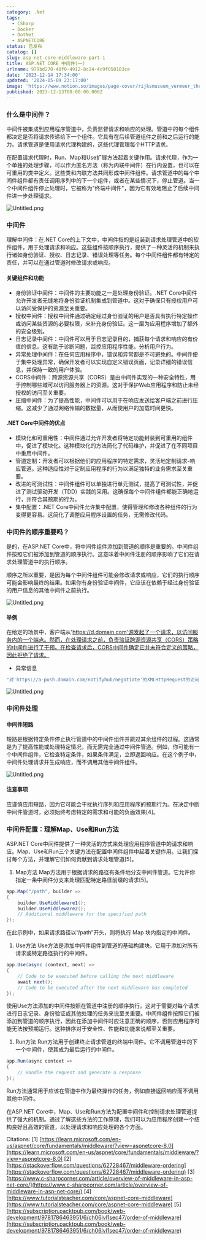 ```yaml
---
category: .Net
tags:
  - CSharp
  - Docker
  - DotNet
  - ASPNETCORE
status: 已发布
catalog: []
slug: asp-net-core-middleware-part-1
title: ASP.NET CORE 中间件(一)
urlname: 979bd270-48f0-4912-8c24-4c9f050183ce
date: '2023-12-14 17:34:00'
updated: '2024-05-09 23:17:00'
image: 'https://www.notion.so/images/page-cover/rijksmuseum_vermeer_the_milkmaid.jpg'
published: 2023-12-13T08:00:00.000Z
---
```


### 什么是中间件？


中间件被集成到应用程序管道中，负责监督请求和响应的处理。管道中的每个组件都决定是否将请求传递给下一个组件。它具有在后续管道组件之前和之后运行的能力。请求管道是使用请求代理构建的，这些代理管理每个HTTP请求。


在配置请求代理时，Run、Map和Use扩展方法起着关键作用。请求代理，作为一个单独的处理步骤，可以作为匿名方法（称为内联中间件）在行内设置，也可以在可重用的类中定义。这些类和内联方法共同形成中间件组件。请求管道中的每个中间件组件都有责任调用序列中的下一个组件，或者在某些情况下，停止管道。当一个中间件组件停止处理时，它被称为"终端中间件"，因为它有效地阻止了后续中间件进一步处理请求。


![Untitled.png](https://prod-files-secure.s3.us-west-2.amazonaws.com/5d24fe63-e567-4804-86f9-9fdc62e13082/da807807-d02d-4fa1-86b6-db45e4678714/Untitled.png?X-Amz-Algorithm=AWS4-HMAC-SHA256&X-Amz-Content-Sha256=UNSIGNED-PAYLOAD&X-Amz-Credential=ASIAZI2LB466TWDP6I4Z%2F20250403%2Fus-west-2%2Fs3%2Faws4_request&X-Amz-Date=20250403T213443Z&X-Amz-Expires=3600&X-Amz-Security-Token=IQoJb3JpZ2luX2VjEI3%2F%2F%2F%2F%2F%2F%2F%2F%2F%2FwEaCXVzLXdlc3QtMiJGMEQCIHPB%2FgS7URI2R6dOb4AthzPRANAlHuYC3VuA5u4iLjPJAiAb20wJa2jSNiVoZDBc24eVdXyRkBypsSJ7HJSCMN8AWyqIBAj2%2F%2F%2F%2F%2F%2F%2F%2F%2F%2F8BEAAaDDYzNzQyMzE4MzgwNSIMx%2BxP1aOwHmbQ2kU4KtwDV258O3fYLWBqfwnQmbxZbx6IerHn3GjVZ5Edz319I7ixI4ITIHf98PUOUn6Vx00wJxuLH3XuI4Xvlhdj6%2FSDk8OUdBdldQEjSQjlIHBI4wTTC3U4u6q9dCzXY0igHhI4TSfuM65VQcp%2FCo5S5gbwJfFj9I63tpvLFTPkDogzzqB0l1ki9DLJxlp9v3E2zuwUnd4vXVUU9H3qbwehjOLxyUkdvc54YJyN9wyfuChpJfV3SB0KhXW9sNU86gjuguVNmmT4lK8ko2zTU3k%2FIzljMjMmo6tkM249ScTgUS5gQNTOM%2FLiFymeRQAeS0OsnmPO2UR0OJtXQB3w5d6j2W7U0RHJEyStGZPLdj13JMqcBC7E3sO7IP3UJvCACHmf4v6xuh0XYTCaO6AXKO%2FTaDpz24uqKvD2VBq0egR9%2B8nCDqF6z0LVhnx%2B8P8ftixVgARCtJe1Yz6Sx8W2vqHEk4ihyCwbSMrIExGFXghmHyi1H2YPJ9WOThxDrpO4oFog9nanPCpMEZO7er%2BOzTzGRhSELsmADmWYEUcOuehjDTI3IfBeGK085z61smNrAtiMSqowCRxKWc3R%2BwxelTFf09D1dgsr%2FVU2I1GFrc7OQB7Q6X2XYwgBJWw%2FBgQFmJMw0um7vwY6pgF6PPA1dA6ORmc3fUrXGT8qw6gMy3%2FHzaC%2FK5H7Yrplq0R2z32bYIdePHIhmuzyPRICb66kPlhYK3MceDzcsFUPwiCFEdaUfJIf6H5UweTd%2Ba9%2B7r7zyADME5GMvu8%2B%2B5OKkp1VH5ygY9Zasqm0bkPpVkdskMzIpc5kh4GTngU9ZOXWFAgW7HeUoEBzxtpXkrFj0X%2BajOZZ7WIrpaC1%2BJOBXgcBehf0&X-Amz-Signature=531ed4f7703a782b4e55d257781a2f07249279a4f98a4a6973651e054fbfeb07&X-Amz-SignedHeaders=host&x-id=GetObject)


### 中间件


理解中间件：在.NET Core的上下文中，中间件指的是组装到请求处理管道中的软件组件，用于处理请求和响应。这些组件按顺序执行，提供了一种灵活的机制来执行诸如身份验证、授权、日志记录、错误处理等任务。每个中间件组件都有特定的责任，并可以在通过管道时修改请求或响应。


#### 关键组件和功能

- 身份验证中间件：中间件的主要功能之一是处理身份验证。.NET Core中间件允许开发者无缝地将身份验证机制集成到管道中。这对于确保只有授权用户可以访问受保护的资源至关重要。
- 授权中间件：授权中间件通过确定经过身份验证的用户是否具有执行特定操作或访问某些资源的必要权限，来补充身份验证。这一层为应用程序增加了额外的安全级别。
- 日志记录中间件：中间件可以用于日志记录目的，捕获每个请求和响应的有价值的信息。这有助于诊断问题，监控应用程序性能，分析用户行为。
- 异常处理中间件：在任何应用程序中，错误和异常都是不可避免的。中间件便于集中处理异常，确保开发者可以实现自定义错误页面，记录详细的错误信息，并保持一致的用户体验。
- CORS中间件：跨源资源共享（CORS）是由中间件实现的一种安全特性，用于控制哪些域可以访问服务器上的资源。这对于保护Web应用程序和防止未经授权的访问至关重要。
- 压缩中间件：为了提高性能，中间件可以用于在响应发送给客户端之前进行压缩。这减少了通过网络传输的数据量，从而使用户的加载时间更快。

#### .NET Core中间件的优点

- 模块化和可重用性：中间件通过允许开发者将特定功能封装到可重用的组件中，促进了模块化。这种模块化的方法简化了代码维护，并促进了在不同项目中重用中间件。
- 管道定制：开发者可以根据他们的应用程序的特定需求，灵活地定制请求-响应管道。这种适应性对于定制应用程序的行为以满足独特的业务需求至关重要。
- 改进的可测试性：中间件组件可以单独进行单元测试，提高了可测试性，并促进了测试驱动开发（TDD）实践的采用。这确保每个中间件组件都能正确地运行，并符合其预期的行为。
- 集中配置：.NET Core中间件允许集中配置，使得管理和修改各种组件的行为变得更容易。这简化了调整应用程序设置的任务，无需修改代码。

### 中间件的顺序重要吗？


是的，在ASP.NET Core中，将中间件组件添加到管道的顺序是重要的。中间件组件按照它们被添加到管道的顺序执行。这意味着中间件注册的顺序影响了它们在请求处理管道中的执行顺序。


顺序之所以重要，是因为每个中间件组件可能会修改请求或响应，它们的执行顺序可能会影响最终的结果。如果你有身份验证中间件，它应该在依赖于经过身份验证的用户信息的其他中间件之前执行。


![Untitled.png](https://prod-files-secure.s3.us-west-2.amazonaws.com/5d24fe63-e567-4804-86f9-9fdc62e13082/24f795a2-1c5a-4a6b-a0d8-2afb160076f1/Untitled.png?X-Amz-Algorithm=AWS4-HMAC-SHA256&X-Amz-Content-Sha256=UNSIGNED-PAYLOAD&X-Amz-Credential=ASIAZI2LB466TWDP6I4Z%2F20250403%2Fus-west-2%2Fs3%2Faws4_request&X-Amz-Date=20250403T213443Z&X-Amz-Expires=3600&X-Amz-Security-Token=IQoJb3JpZ2luX2VjEI3%2F%2F%2F%2F%2F%2F%2F%2F%2F%2FwEaCXVzLXdlc3QtMiJGMEQCIHPB%2FgS7URI2R6dOb4AthzPRANAlHuYC3VuA5u4iLjPJAiAb20wJa2jSNiVoZDBc24eVdXyRkBypsSJ7HJSCMN8AWyqIBAj2%2F%2F%2F%2F%2F%2F%2F%2F%2F%2F8BEAAaDDYzNzQyMzE4MzgwNSIMx%2BxP1aOwHmbQ2kU4KtwDV258O3fYLWBqfwnQmbxZbx6IerHn3GjVZ5Edz319I7ixI4ITIHf98PUOUn6Vx00wJxuLH3XuI4Xvlhdj6%2FSDk8OUdBdldQEjSQjlIHBI4wTTC3U4u6q9dCzXY0igHhI4TSfuM65VQcp%2FCo5S5gbwJfFj9I63tpvLFTPkDogzzqB0l1ki9DLJxlp9v3E2zuwUnd4vXVUU9H3qbwehjOLxyUkdvc54YJyN9wyfuChpJfV3SB0KhXW9sNU86gjuguVNmmT4lK8ko2zTU3k%2FIzljMjMmo6tkM249ScTgUS5gQNTOM%2FLiFymeRQAeS0OsnmPO2UR0OJtXQB3w5d6j2W7U0RHJEyStGZPLdj13JMqcBC7E3sO7IP3UJvCACHmf4v6xuh0XYTCaO6AXKO%2FTaDpz24uqKvD2VBq0egR9%2B8nCDqF6z0LVhnx%2B8P8ftixVgARCtJe1Yz6Sx8W2vqHEk4ihyCwbSMrIExGFXghmHyi1H2YPJ9WOThxDrpO4oFog9nanPCpMEZO7er%2BOzTzGRhSELsmADmWYEUcOuehjDTI3IfBeGK085z61smNrAtiMSqowCRxKWc3R%2BwxelTFf09D1dgsr%2FVU2I1GFrc7OQB7Q6X2XYwgBJWw%2FBgQFmJMw0um7vwY6pgF6PPA1dA6ORmc3fUrXGT8qw6gMy3%2FHzaC%2FK5H7Yrplq0R2z32bYIdePHIhmuzyPRICb66kPlhYK3MceDzcsFUPwiCFEdaUfJIf6H5UweTd%2Ba9%2B7r7zyADME5GMvu8%2B%2B5OKkp1VH5ygY9Zasqm0bkPpVkdskMzIpc5kh4GTngU9ZOXWFAgW7HeUoEBzxtpXkrFj0X%2BajOZZ7WIrpaC1%2BJOBXgcBehf0&X-Amz-Signature=fb323e871613972c4d0d7b2dbd98d1a9175310c1c56ec6bf62f1b13d7a3518b9&X-Amz-SignedHeaders=host&x-id=GetObject)


#### 举例


在给定的场景中，客户端从'https://d.domain.com'源发起了一个请求，以访问服务内的一个端点。然而，在处理请求之前，负责验证跨源资源共享（CORS）策略的中间件进行了干预。在检查请求后，CORS中间件确定它并未符合定义的策略，因此拒绝了请求。

- 异常信息

```c#
"对'https://a-push.domain.com/notifyhub/negotiate'的XMLHttpRequest的访问，源自'https://d.domain.com'，已被CORS策略阻止：预检请求的响应未通过访问控制检查：请求的资源上没有'Access-Control-Allow-Origin'头。"[1][2][3]
```


![Untitled.png](https://prod-files-secure.s3.us-west-2.amazonaws.com/5d24fe63-e567-4804-86f9-9fdc62e13082/371d9517-dafe-4432-94b7-2d14d1593167/Untitled.png?X-Amz-Algorithm=AWS4-HMAC-SHA256&X-Amz-Content-Sha256=UNSIGNED-PAYLOAD&X-Amz-Credential=ASIAZI2LB466TWDP6I4Z%2F20250403%2Fus-west-2%2Fs3%2Faws4_request&X-Amz-Date=20250403T213443Z&X-Amz-Expires=3600&X-Amz-Security-Token=IQoJb3JpZ2luX2VjEI3%2F%2F%2F%2F%2F%2F%2F%2F%2F%2FwEaCXVzLXdlc3QtMiJGMEQCIHPB%2FgS7URI2R6dOb4AthzPRANAlHuYC3VuA5u4iLjPJAiAb20wJa2jSNiVoZDBc24eVdXyRkBypsSJ7HJSCMN8AWyqIBAj2%2F%2F%2F%2F%2F%2F%2F%2F%2F%2F8BEAAaDDYzNzQyMzE4MzgwNSIMx%2BxP1aOwHmbQ2kU4KtwDV258O3fYLWBqfwnQmbxZbx6IerHn3GjVZ5Edz319I7ixI4ITIHf98PUOUn6Vx00wJxuLH3XuI4Xvlhdj6%2FSDk8OUdBdldQEjSQjlIHBI4wTTC3U4u6q9dCzXY0igHhI4TSfuM65VQcp%2FCo5S5gbwJfFj9I63tpvLFTPkDogzzqB0l1ki9DLJxlp9v3E2zuwUnd4vXVUU9H3qbwehjOLxyUkdvc54YJyN9wyfuChpJfV3SB0KhXW9sNU86gjuguVNmmT4lK8ko2zTU3k%2FIzljMjMmo6tkM249ScTgUS5gQNTOM%2FLiFymeRQAeS0OsnmPO2UR0OJtXQB3w5d6j2W7U0RHJEyStGZPLdj13JMqcBC7E3sO7IP3UJvCACHmf4v6xuh0XYTCaO6AXKO%2FTaDpz24uqKvD2VBq0egR9%2B8nCDqF6z0LVhnx%2B8P8ftixVgARCtJe1Yz6Sx8W2vqHEk4ihyCwbSMrIExGFXghmHyi1H2YPJ9WOThxDrpO4oFog9nanPCpMEZO7er%2BOzTzGRhSELsmADmWYEUcOuehjDTI3IfBeGK085z61smNrAtiMSqowCRxKWc3R%2BwxelTFf09D1dgsr%2FVU2I1GFrc7OQB7Q6X2XYwgBJWw%2FBgQFmJMw0um7vwY6pgF6PPA1dA6ORmc3fUrXGT8qw6gMy3%2FHzaC%2FK5H7Yrplq0R2z32bYIdePHIhmuzyPRICb66kPlhYK3MceDzcsFUPwiCFEdaUfJIf6H5UweTd%2Ba9%2B7r7zyADME5GMvu8%2B%2B5OKkp1VH5ygY9Zasqm0bkPpVkdskMzIpc5kh4GTngU9ZOXWFAgW7HeUoEBzxtpXkrFj0X%2BajOZZ7WIrpaC1%2BJOBXgcBehf0&X-Amz-Signature=47c68bbfd96c20655b45351cec04b772e7b4fb6181867a92ca47d3386dcf3b27&X-Amz-SignedHeaders=host&x-id=GetObject)


### 中间件处理


#### 中间件短路
短路是根据特定条件停止执行管道中的中间件组件并跳过其余组件的过程。这通常是为了提高性能或处理特定情况，而无需完全通过中间件管道。例如，你可能有一个中间件组件，它检查特定条件，如果条件满足，立即返回响应。在这个例子中，中间件处理请求并生成响应，而不调用其他中间件组件。


![Untitled.png](https://prod-files-secure.s3.us-west-2.amazonaws.com/5d24fe63-e567-4804-86f9-9fdc62e13082/e8a1d943-cb51-4723-936e-23c6af2fb0f9/Untitled.png?X-Amz-Algorithm=AWS4-HMAC-SHA256&X-Amz-Content-Sha256=UNSIGNED-PAYLOAD&X-Amz-Credential=ASIAZI2LB466TWDP6I4Z%2F20250403%2Fus-west-2%2Fs3%2Faws4_request&X-Amz-Date=20250403T213443Z&X-Amz-Expires=3600&X-Amz-Security-Token=IQoJb3JpZ2luX2VjEI3%2F%2F%2F%2F%2F%2F%2F%2F%2F%2FwEaCXVzLXdlc3QtMiJGMEQCIHPB%2FgS7URI2R6dOb4AthzPRANAlHuYC3VuA5u4iLjPJAiAb20wJa2jSNiVoZDBc24eVdXyRkBypsSJ7HJSCMN8AWyqIBAj2%2F%2F%2F%2F%2F%2F%2F%2F%2F%2F8BEAAaDDYzNzQyMzE4MzgwNSIMx%2BxP1aOwHmbQ2kU4KtwDV258O3fYLWBqfwnQmbxZbx6IerHn3GjVZ5Edz319I7ixI4ITIHf98PUOUn6Vx00wJxuLH3XuI4Xvlhdj6%2FSDk8OUdBdldQEjSQjlIHBI4wTTC3U4u6q9dCzXY0igHhI4TSfuM65VQcp%2FCo5S5gbwJfFj9I63tpvLFTPkDogzzqB0l1ki9DLJxlp9v3E2zuwUnd4vXVUU9H3qbwehjOLxyUkdvc54YJyN9wyfuChpJfV3SB0KhXW9sNU86gjuguVNmmT4lK8ko2zTU3k%2FIzljMjMmo6tkM249ScTgUS5gQNTOM%2FLiFymeRQAeS0OsnmPO2UR0OJtXQB3w5d6j2W7U0RHJEyStGZPLdj13JMqcBC7E3sO7IP3UJvCACHmf4v6xuh0XYTCaO6AXKO%2FTaDpz24uqKvD2VBq0egR9%2B8nCDqF6z0LVhnx%2B8P8ftixVgARCtJe1Yz6Sx8W2vqHEk4ihyCwbSMrIExGFXghmHyi1H2YPJ9WOThxDrpO4oFog9nanPCpMEZO7er%2BOzTzGRhSELsmADmWYEUcOuehjDTI3IfBeGK085z61smNrAtiMSqowCRxKWc3R%2BwxelTFf09D1dgsr%2FVU2I1GFrc7OQB7Q6X2XYwgBJWw%2FBgQFmJMw0um7vwY6pgF6PPA1dA6ORmc3fUrXGT8qw6gMy3%2FHzaC%2FK5H7Yrplq0R2z32bYIdePHIhmuzyPRICb66kPlhYK3MceDzcsFUPwiCFEdaUfJIf6H5UweTd%2Ba9%2B7r7zyADME5GMvu8%2B%2B5OKkp1VH5ygY9Zasqm0bkPpVkdskMzIpc5kh4GTngU9ZOXWFAgW7HeUoEBzxtpXkrFj0X%2BajOZZ7WIrpaC1%2BJOBXgcBehf0&X-Amz-Signature=cf72d8845b8e8636e0640619d87e003fde5bdc2e1fa35bbd4b371bf4fc4d462b&X-Amz-SignedHeaders=host&x-id=GetObject)


#### 注意事项


应谨慎应用短路，因为它可能会干扰执行序列和应用程序的预期行为。在决定中断中间件管道时，必须始终考虑特定的需求和可能的负面效果[4]。


### 中间件配置：理解Map、Use和Run方法


ASP.NET Core中间件提供了一种灵活的方式来处理应用程序管道中的请求和响应。Map、Use和Run三个关键方法在配置中间件组件中起着关键作用。让我们探讨每个方法，并理解它们如何贡献到请求处理管道[5]。

1. Map方法
Map方法用于根据请求的路径有条件地分支中间件管道。它允许你指定一条中间件分支来处理匹配特定路径前缀的请求[5]。

```c#
app.Map("/path", builder =>
{
    builder.UseMiddleware1();
    builder.UseMiddleware2();
    // Additional middleware for the specified path
});
```


在此示例中，如果请求路径以“/path”开头，则将执行 Map 块内指定的中间件。

1. Use方法
Use方法是添加中间件组件到管道的基础构建块。它用于添加对所有请求或特定路径执行的中间件。

```c#
app.Use(async (context, next) =>
{
    // Code to be executed before calling the next middleware
    await next();
    // Code to be executed after the next middleware has completed
});
```


使用Use方法添加的中间件按照在管道中注册的顺序执行。这对于需要对每个请求进行日志记录、身份验证或其他处理的任务来说至关重要。中间件组件按照它们被添加到管道的顺序执行，因此在添加中间件时应注意正确的顺序，否则应用程序可能无法按预期运行。这种排序对于安全性、性能和功能来说都至关重要。

1. Run方法
Run方法用于创建终止请求管道的终端中间件。它不调用管道中的下一个中间件，使其成为最后运行的中间件。

```c#
app.Run(async context =>
{
    // Handle the request and generate a response
});
```


Run方法通常用于应该在管道中作为最终操作的任务，例如直接返回响应而不调用其他中间件。


在ASP.NET Core中，Map、Use和Run方法为配置中间件和控制请求处理管道提供了强大的机制。通过了解这些方法的工作原理，我们可以为应用程序创建一个结构良好且高效的管道，以处理请求和响应处理的各个方面。


Citations:
[1] [https://learn.microsoft.com/en-us/aspnet/core/fundamentals/middleware/?view=aspnetcore-8.0](https://learn.microsoft.com/en-us/aspnet/core/fundamentals/middleware/?view=aspnetcore-8.0)
[2] [https://stackoverflow.com/questions/62728467/middleware-ordering](https://stackoverflow.com/questions/62728467/middleware-ordering)
[3] [https://www.c-sharpcorner.com/article/overview-of-middleware-in-asp-net-core/](https://www.c-sharpcorner.com/article/overview-of-middleware-in-asp-net-core/)
[4] [https://www.tutorialsteacher.com/core/aspnet-core-middleware](https://www.tutorialsteacher.com/core/aspnet-core-middleware)
[5] [https://subscription.packtpub.com/book/web-development/9781786463951/6/ch06lvl1sec47/order-of-middleware](https://subscription.packtpub.com/book/web-development/9781786463951/6/ch06lvl1sec47/order-of-middleware)

